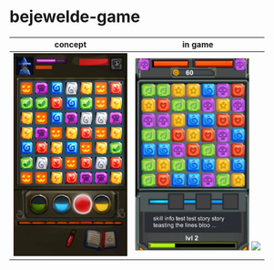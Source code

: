 # bejewelde-game

|concept| in game | 
| -- | -- |
|<img src="https://github.com/hannesdelbeke/bejewelde-game/blob/main/concept/concept%20bejeweldeee.jpg" width="200"> |  <img src="https://github.com/hannesdelbeke/bejewelde-game/blob/main/screens/Screenshot.jpg" width="200"> <img src="https://github.com/user-attachments/assets/89283643-5b68-48e9-93d8-a1f1e245d3bd" width="200"> | 


